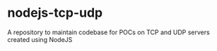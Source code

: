 # nodejs-tcp-udp
A repository to maintain codebase for POCs on TCP and UDP servers created using NodeJS 
